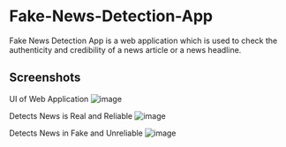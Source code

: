 # Fake-News-Detection-App
Fake News Detection App is a web application which is used to check the authenticity and credibility of a news article or a news headline.

## Screenshots

UI of Web Application
![image](https://user-images.githubusercontent.com/112860792/225433265-cfc1e822-a020-4f85-b940-b8de54aab5e8.png)

Detects News is Real and Reliable
![image](https://user-images.githubusercontent.com/112860792/225433403-3ae24b17-159b-4d04-9175-e1cfd1d22c3b.png)

Detects News in Fake and Unreliable
![image](https://user-images.githubusercontent.com/112860792/225433517-f1f690d1-4151-491b-ace6-f5768f5cf9a9.png)
